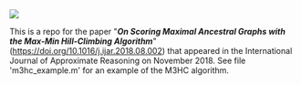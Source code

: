 
<img src="http://yuml.me/diagram/scruffy/class/[M3HC]" > 

This is a repo for the paper "**_On Scoring Maximal Ancestral Graphs with the Max-Min Hill-Climbing Algorithm_**" (https://doi.org/10.1016/j.ijar.2018.08.002) that appeared in the International Journal of Approximate Reasoning on November 2018. See file 'm3hc_example.m' for an example of the M3HC algorithm.





